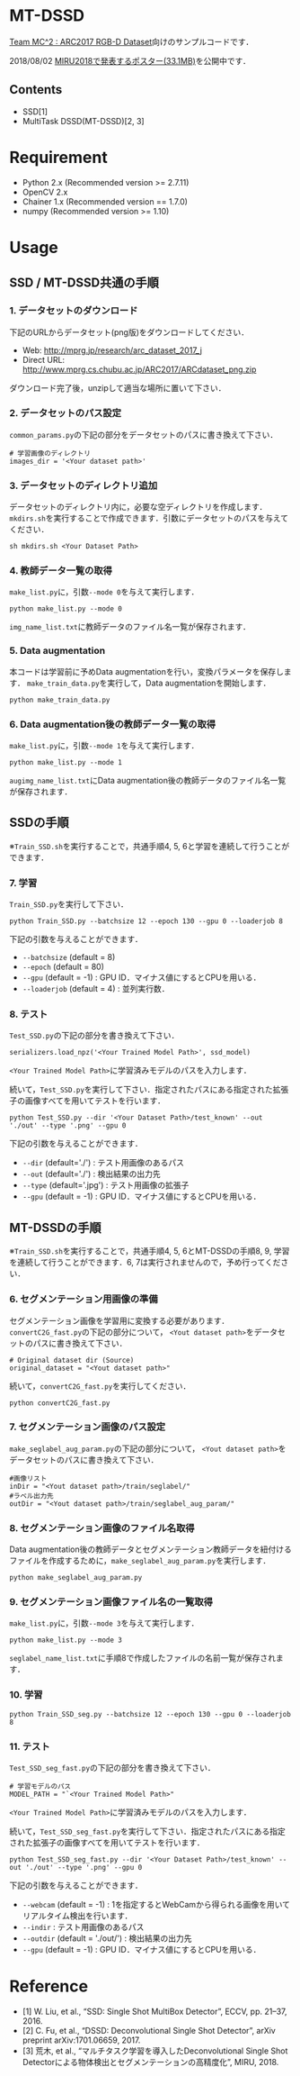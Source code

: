 # MT-DSSD
[Team MC^2 : ARC2017 RGB-D Dataset](http://mprg.jp/research/arc_dataset_2017_j)向けのサンプルコードです．

2018/08/02 [MIRU2018で発表するポスター(33.1MB)](http://www.mprg.cs.chubu.ac.jp/~ryorsk/share/MIRU2018Poster_small.pdf)を公開中です．

## Contents
- SSD[1]
- MultiTask DSSD(MT-DSSD)[2, 3]

# Requirement
- Python 2.x (Recommended version >= 2.7.11)
- OpenCV 2.x
- Chainer 1.x (Recommended version == 1.7.0)
- numpy (Recommended version >= 1.10)

# Usage

## SSD / MT-DSSD共通の手順

### 1. データセットのダウンロード
下記のURLからデータセット(png版)をダウンロードしてください．

- Web: http://mprg.jp/research/arc_dataset_2017_j
- Direct URL: http://www.mprg.cs.chubu.ac.jp/ARC2017/ARCdataset_png.zip

ダウンロード完了後，unzipして適当な場所に置いて下さい．

### 2. データセットのパス設定
`common_params.py`の下記の部分をデータセットのパスに書き換えて下さい．
```
# 学習画像のディレクトリ
images_dir = '<Your dataset path>'
```

### 3. データセットのディレクトリ追加
データセットのディレクトリ内に，必要な空ディレクトリを作成します．
`mkdirs.sh`を実行することで作成できます．引数にデータセットのパスを与えてください．

```
sh mkdirs.sh <Your Dataset Path>
```

### 4. 教師データ一覧の取得
`make_list.py`に，引数`--mode 0`を与えて実行します．
```
python make_list.py --mode 0
```
`img_name_list.txt`に教師データのファイル名一覧が保存されます．

### 5. Data augmentation
本コードは学習前に予めData augmentationを行い，変換パラメータを保存します．
`make_train_data.py`を実行して，Data augmentationを開始します．
```
python make_train_data.py
```

### 6. Data augmentation後の教師データ一覧の取得
`make_list.py`に，引数`--mode 1`を与えて実行します．
```
python make_list.py --mode 1
```
`augimg_name_list.txt`にData augmentation後の教師データのファイル名一覧が保存されます．

## SSDの手順
※`Train_SSD.sh`を実行することで，共通手順4, 5, 6と学習を連続して行うことができます．

### 7. 学習
`Train_SSD.py`を実行して下さい．

```
python Train_SSD.py --batchsize 12 --epoch 130 --gpu 0 --loaderjob 8
```

下記の引数を与えることができます．
- `--batchsize` (default = 8)
- `--epoch` (default = 80)
- `--gpu` (default = -1) : GPU ID．マイナス値にするとCPUを用いる．
- `--loaderjob` (default = 4) : 並列実行数．


### 8. テスト
`Test_SSD.py`の下記の部分を書き換えて下さい．

```
serializers.load_npz('<Your Trained Model Path>', ssd_model)
```
`<Your Trained Model Path>`に学習済みモデルのパスを入力します．

続いて，`Test_SSD.py`を実行して下さい．指定されたパスにある指定された拡張子の画像すべてを用いてテストを行います．

```
python Test_SSD.py --dir '<Your Dataset Path>/test_known' --out './out' --type '.png' --gpu 0
```

下記の引数を与えることができます．
- `--dir` (default='./') : テスト用画像のあるパス
- `--out` (default='./') : 検出結果の出力先
- `--type` (default='.jpg') : テスト用画像の拡張子
- `--gpu` (default = -1) : GPU ID．マイナス値にするとCPUを用いる．


## MT-DSSDの手順
※`Train_SSD.sh`を実行することで，共通手順4, 5, 6とMT-DSSDの手順8, 9, 学習を連続して行うことができます．6, 7は実行されませんので，予め行ってください．

### 6. セグメンテーション用画像の準備
セグメンテーション画像を学習用に変換する必要があります．
`convertC2G_fast.py`の下記の部分について，
`<Yout dataset path>`をデータセットのパスに書き換えて下さい．

```
# Original dataset dir (Source)
original_dataset = "<Yout dataset path>"
```

続いて，`convertC2G_fast.py`を実行してください．
```
python convertC2G_fast.py
```


### 7. セグメンテーション画像のパス設定
`make_seglabel_aug_param.py`の下記の部分について，
`<Yout dataset path>`をデータセットのパスに書き換えて下さい．
```
#画像リスト
inDir = "<Yout dataset path>/train/seglabel/"
#ラベル出力先
outDir = "<Yout dataset path>/train/seglabel_aug_param/"
```

### 8. セグメンテーション画像のファイル名取得
Data augmentation後の教師データとセグメンテーション教師データを紐付けるファイルを作成するために，`make_seglabel_aug_param.py`を実行します．
```
python make_seglabel_aug_param.py
```

### 9. セグメンテーション画像ファイル名の一覧取得
`make_list.py`に，引数`--mode 3`を与えて実行します．
```
python make_list.py --mode 3
```
`seglabel_name_list.txt`に手順8で作成したファイルの名前一覧が保存されます．

### 10. 学習
```
python Train_SSD_seg.py --batchsize 12 --epoch 130 --gpu 0 --loaderjob 8
```

### 11. テスト
`Test_SSD_seg_fast.py`の下記の部分を書き換えて下さい．

```
# 学習モデルのパス
MODEL_PATH = "`<Your Trained Model Path>"
```
`<Your Trained Model Path>`に学習済みモデルのパスを入力します．

続いて，`Test_SSD_seg_fast.py`を実行して下さい．指定されたパスにある指定された拡張子の画像すべてを用いてテストを行います．

```
python Test_SSD_seg_fast.py --dir '<Your Dataset Path>/test_known' --out './out' --type '.png' --gpu 0
```
下記の引数を与えることができます．
- `--webcam` (default = -1) : 1を指定するとWebCamから得られる画像を用いてリアルタイム検出を行います．
- `--indir` : テスト用画像のあるパス
- `--outdir` (default = './out/') : 検出結果の出力先
- `--gpu` (default = -1) : GPU ID．マイナス値にするとCPUを用いる．


# Reference
- [1] W. Liu, et al., “SSD: Single Shot MultiBox Detector”, ECCV, pp. 21–37, 2016.
- [2] C. Fu, et al., “DSSD: Deconvolutional Single Shot Detector”, arXiv preprint arXiv:1701.06659, 2017.
- [3] 荒木, et al., “マルチタスク学習を導入したDeconvolutional Single Shot Detectorによる物体検出とセグメンテーションの高精度化”, MIRU, 2018.
